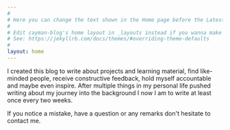 ```yaml
---
#
# Here you can change the text shown in the Home page before the Latest Posts section.
#
# Edit cayman-blog's home layout in _layouts instead if you wanna make some changes
# See: https://jekyllrb.com/docs/themes/#overriding-theme-defaults
#
layout: home
---
```


  I created this blog to write about projects and learning material, find like-minded people, receive constructive feedback, hold myself accountable and maybe even inspire.
  After multiple things in my personal life pushed writing about my journey into the background I now I am to write at least once every two weeks.

  If you notice a mistake, have a question or any remarks don't hesitate to contact me.